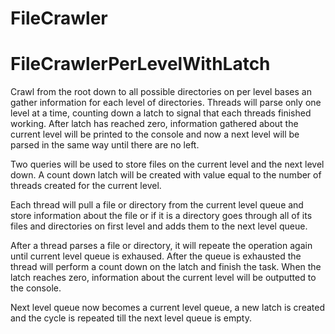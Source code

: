 # FileCrawler
[](https://github.com/user-attachments/assets/689e4843-1a55-4801-8c41-12b4541bfab8)

# FileCrawlerPerLevelWithLatch
[](https://github.com/user-attachments/assets/8ce4fd46-7f56-498e-bcac-677cfbd345df)

Crawl from the root down to all possible directories on per level bases an gather information
for each level of directories. Threads will parse only one level at a time, counting down a
latch to signal that each threads finished working. After latch has reached zero, information
gathered about the current level will be printed to the console and now a next level will be
parsed in the same way until there are no left.
                                                                                              
Two queries will be used to store files on the current level and the next level down.
A count down latch will be created with value equal to the number of threads created for
the current level.
                                                                                              
Each thread will pull a file or directory from the current level queue and store
information about the file or if it is a directory goes through all of its files and
directories on first level and adds them to the next level queue.
                                                                                              
After a thread parses a file or directory, it will repeate the operation again until
current level queue is exhaused. After the queue is exhausted the thread will perform a count
down on the latch and finish the task. When the latch reaches zero, information about the
current level will be outputted to the console.
                                                                                              
Next level queue now becomes a current level queue, a new latch is created and the cycle
is repeated till the next level queue is empty.
